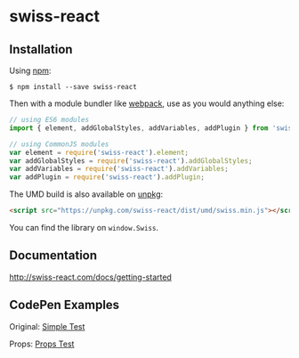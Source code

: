 # swiss-react

## Installation

Using [npm](https://www.npmjs.com/):

    $ npm install --save swiss-react

Then with a module bundler like [webpack](https://webpack.github.io/), use as you would anything else:

```js
// using ES6 modules
import { element, addGlobalStyles, addVariables, addPlugin } from 'swiss-react'

// using CommonJS modules
var element = require('swiss-react').element;
var addGlobalStyles = require('swiss-react').addGlobalStyles;
var addVariables = require('swiss-react').addVariables;
var addPlugin = require('swiss-react').addPlugin;
```

The UMD build is also available on [unpkg](https://unpkg.com):

```html
<script src="https://unpkg.com/swiss-react/dist/umd/swiss.min.js"></script>
```

You can find the library on `window.Swiss`.

## Documentation
http://swiss-react.com/docs/getting-started

## CodePen Examples

Original: [Simple Test](https://codepen.io/kasperpihl/pen/JLwaeb?editors=0011)

Props: [Props Test](https://codepen.io/atav32/pen/qYYKXo?editors=0010)
